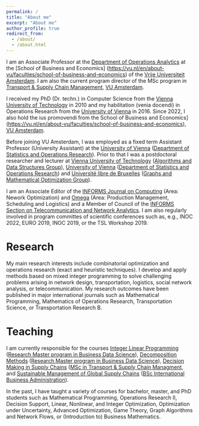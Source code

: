 ```yaml
---
permalink: /
title: "About me"
excerpt: "About me"
author_profile: true
redirect_from: 
  - /about/
  - /about.html
---
```


I am an Associate Professor at the [Department of Operations Analytics](https://vu.nl/en/about-vu/faculties/school-of-business-and-economics/departments/operations-analytics) at the [School of Business and Economics] (https://vu.nl/en/about-vu/faculties/school-of-business-and-economics) of the [Vrije Universiteit Amsterdam](https://vu.nl/en). I am also the current program director of the MSc program in [Transport & Supply Chain Management](https://vu.nl/en/education/master/transport-and-supply-chain-management), [VU Amsterdam](https://vu.nl/en).

I received my PhD (Dr. techn.) in Computer Science from the [Vienna University of Technology](https://tuwien.ac.at) in 2010 and my habilitation (venia docendi) in Operations Research from the [University of Vienna](https://www.univie.ac.at/) in 2016. Since 2022, I also hold the ius promovendi from the School of Business and Economics] (https://vu.nl/en/about-vu/faculties/school-of-business-and-economics), [VU Amsterdam](https://vu.nl/en).

Before joining VU Amsterdam, I was employed as a fixed term Assistant Professor (University Assistant) at the [University of Vienna](https://www.univie.ac.at) ([Department of Statistics and Operations Research](https://isor.univie.ac.at/)). Prior to that I was a postdoctoral researcher and lecturer at [Vienna University of Technology](https://tuwien.ac.at) ([Algorithms and Data Structures Group](https://www.ac.tuwien.ac.at/)), [University of Vienna](https://www.univie.ac.at/) ([Department of Statistics and Operations Research](https://isor.univie.ac.at)) and [Université libre de Bruxelles](https://www.ulb.be/en/ulb-homepage) ([Graphs and Mathematical Optimization Group](https://gom.ulb.ac.be)). 

I am an Associate Editor of the [INFORMS Journal on Computing](https://pubsonline.informs.org/journal/ijoc) (Area: Nework Optimization) and [Omega](https://www.sciencedirect.com/journal/omega) (Area: Production Management, Scheduling and Logistics) and a Member of Council of the [INFORMS Section on Telecommunication and Network Analytics](https://connect.informs.org/telecommanalytics/home#:~:text=The%20INFORMS%20Technical%20Section%20on,network%20planning%2C%20operation%20and%20management). I am also regularly involved in program committes of scientific conferences such as, e.g., INOC 2022, EURO 2019, INOC 2019, or the TSL Workshop 2019.

 
Research
======
My main research interests include combinatorial optimization and operations research (exact and heuristic techniques). I develop and apply methods based on mixed integer programming to solve challenging problems arising in network design, transportation, logistics, social network analysis, or telecommunication. My research outcomes have been published in major international journals such as Mathematical Programming, Mathematics of Operations Research, Transportation Science, or Transportation Research B.

Teaching
======
I am currently responsible for the courses [Integer Linear Programming](https://businessdatascience.nl/courses/611/integer-linear-programming) ([Research Master program in Business Data Science](https://businessdatascience.nl/home)), [Decomposition Methods](https://businessdatascience.nl/courses/639/decomposition-methods) ([Research Master program in Business Data Science](https://businessdatascience.nl/home)), [Decision Making in Supply Chains](https://studiegids.vu.nl/en/Master/2022-2023/transport-and-supply-chain-management/E_TSCM_DMSC#/) ([MSc in Transport & Supply Chain Managment](https://vu.nl/en/education/master/transport-and-supply-chain-management), and [Sustainable Management of Global Supply Chains](https://studiegids.vu.nl/en/Bachelor/2022-2023/international-business-administration/E_IBA2_SMG#/) ([BSc International Business Administration](https://vu.nl/en/education/bachelor/international-business-administration)).

In the past, I have taught a variety of courses for bachelor, master, and PhD students such as Mathematical Programming, Operations Research II, Decision Support, Linear, Nonlinear, and Integer Optimization, Optimization under Uncertainty, Advanced Optimization, Game Theory, Graph Algorithms and Network Flows, or (Introduction to) Business Mathematics. 




<!---
This is the front page of a website that is powered by the [academicpages template](https://github.com/academicpages/academicpages.github.io) and hosted on GitHub pages. [GitHub pages](https://pages.github.com) is a free service in which websites are built and hosted from code and data stored in a GitHub repository, automatically updating when a new commit is made to the respository. This template was forked from the [Minimal Mistakes Jekyll Theme](https://mmistakes.github.io/minimal-mistakes/) created by Michael Rose, and then extended to support the kinds of content that academics have: publications, talks, teaching, a portfolio, blog posts, and a dynamically-generated CV. You can fork [this repository](https://github.com/academicpages/academicpages.github.io) right now, modify the configuration and markdown files, add your own PDFs and other content, and have your own site for free, with no ads! An older version of this template powers my own personal website at [stuartgeiger.com](http://stuartgeiger.com), which uses [this Github repository](https://github.com/staeiou/staeiou.github.io).

A data-driven personal website
======
Like many other Jekyll-based GitHub Pages templates, academicpages makes you separate the website's content from its form. The content & metadata of your website are in structured markdown files, while various other files constitute the theme, specifying how to transform that content & metadata into HTML pages. You keep these various markdown (.md), YAML (.yml), HTML, and CSS files in a public GitHub repository. Each time you commit and push an update to the repository, the [GitHub pages](https://pages.github.com/) service creates static HTML pages based on these files, which are hosted on GitHub's servers free of charge.

Many of the features of dynamic content management systems (like Wordpress) can be achieved in this fashion, using a fraction of the computational resources and with far less vulnerability to hacking and DDoSing. You can also modify the theme to your heart's content without touching the content of your site. If you get to a point where you've broken something in Jekyll/HTML/CSS beyond repair, your markdown files describing your talks, publications, etc. are safe. You can rollback the changes or even delete the repository and start over -- just be sure to save the markdown files! Finally, you can also write scripts that process the structured data on the site, such as [this one](https://github.com/academicpages/academicpages.github.io/blob/master/talkmap.ipynb) that analyzes metadata in pages about talks to display [a map of every location you've given a talk](https://academicpages.github.io/talkmap.html).

Getting started
======
1. Register a GitHub account if you don't have one and confirm your e-mail (required!)
1. Fork [this repository](https://github.com/academicpages/academicpages.github.io) by clicking the "fork" button in the top right. 
1. Go to the repository's settings (rightmost item in the tabs that start with "Code", should be below "Unwatch"). Rename the repository "[your GitHub username].github.io", which will also be your website's URL.
1. Set site-wide configuration and create content & metadata (see below -- also see [this set of diffs](http://archive.is/3TPas) showing what files were changed to set up [an example site](https://getorg-testacct.github.io) for a user with the username "getorg-testacct")
1. Upload any files (like PDFs, .zip files, etc.) to the files/ directory. They will appear at https://[your GitHub username].github.io/files/example.pdf.  
1. Check status by going to the repository settings, in the "GitHub pages" section

Site-wide configuration
------
The main configuration file for the site is in the base directory in [_config.yml](https://github.com/academicpages/academicpages.github.io/blob/master/_config.yml), which defines the content in the sidebars and other site-wide features. You will need to replace the default variables with ones about yourself and your site's github repository. The configuration file for the top menu is in [_data/navigation.yml](https://github.com/academicpages/academicpages.github.io/blob/master/_data/navigation.yml). For example, if you don't have a portfolio or blog posts, you can remove those items from that navigation.yml file to remove them from the header. 

Create content & metadata
------
For site content, there is one markdown file for each type of content, which are stored in directories like _publications, _talks, _posts, _teaching, or _pages. For example, each talk is a markdown file in the [_talks directory](https://github.com/academicpages/academicpages.github.io/tree/master/_talks). At the top of each markdown file is structured data in YAML about the talk, which the theme will parse to do lots of cool stuff. The same structured data about a talk is used to generate the list of talks on the [Talks page](https://academicpages.github.io/talks), each [individual page](https://academicpages.github.io/talks/2012-03-01-talk-1) for specific talks, the talks section for the [CV page](https://academicpages.github.io/cv), and the [map of places you've given a talk](https://academicpages.github.io/talkmap.html) (if you run this [python file](https://github.com/academicpages/academicpages.github.io/blob/master/talkmap.py) or [Jupyter notebook](https://github.com/academicpages/academicpages.github.io/blob/master/talkmap.ipynb), which creates the HTML for the map based on the contents of the _talks directory).

**Markdown generator**

I have also created [a set of Jupyter notebooks](https://github.com/academicpages/academicpages.github.io/tree/master/markdown_generator
) that converts a CSV containing structured data about talks or presentations into individual markdown files that will be properly formatted for the academicpages template. The sample CSVs in that directory are the ones I used to create my own personal website at stuartgeiger.com. My usual workflow is that I keep a spreadsheet of my publications and talks, then run the code in these notebooks to generate the markdown files, then commit and push them to the GitHub repository.

How to edit your site's GitHub repository
------
Many people use a git client to create files on their local computer and then push them to GitHub's servers. If you are not familiar with git, you can directly edit these configuration and markdown files directly in the github.com interface. Navigate to a file (like [this one](https://github.com/academicpages/academicpages.github.io/blob/master/_talks/2012-03-01-talk-1.md) and click the pencil icon in the top right of the content preview (to the right of the "Raw | Blame | History" buttons). You can delete a file by clicking the trashcan icon to the right of the pencil icon. You can also create new files or upload files by navigating to a directory and clicking the "Create new file" or "Upload files" buttons. 

Example: editing a markdown file for a talk
![Editing a markdown file for a talk](/images/editing-talk.png)

For more info
------
More info about configuring academicpages can be found in [the guide](https://academicpages.github.io/markdown/). The [guides for the Minimal Mistakes theme](https://mmistakes.github.io/minimal-mistakes/docs/configuration/) (which this theme was forked from) might also be helpful.
-->
